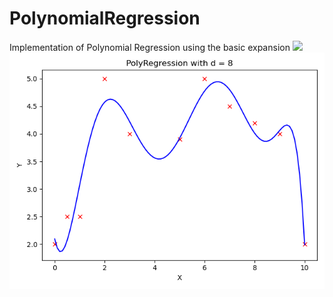 # PolynomialRegression

Implementation of Polynomial Regression using the basic expansion <img src="https://render.githubusercontent.com/render/math?math=\phi_j (x) = x^j">
![](https://github.com/Ali-Jahan/PolynomialRegression/blob/master/plot1.png)

